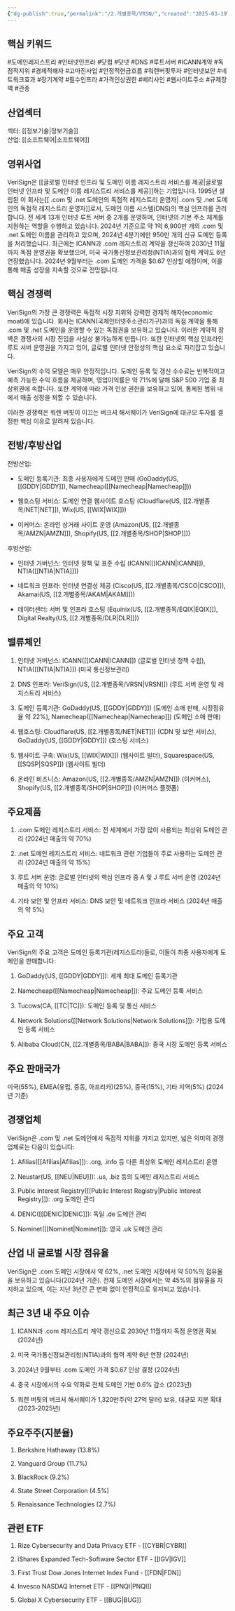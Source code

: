 ```yaml
---
{"dg-publish":true,"permalink":"/2.개별종목/VRSN/","created":"2025-03-19T20:57:34.107+09:00","updated":"2025-06-03T20:06:02.011+09:00"}
---
```



## 핵심 키워드

#도메인레지스트리 #인터넷인프라 #닷컴 #닷넷 #DNS #루트서버 #ICANN계약 #독점적지위 #경제적해자 #고마진사업 #안정적현금흐름 #워렌버핏투자 #인터넷보안 #네트워크효과 #장기계약 #필수인프라 #가격인상권한 #베리사인 #웹사이트주소 #규제장벽 #관종

## 산업섹터

섹터: [[정보기술\|정보기술]]  
산업: [[소프트웨어\|소프트웨어]]

## 영위사업

VeriSign은 [[글로벌 인터넷 인프라 및 도메인 이름 레지스트리 서비스를 제공\|글로벌 인터넷 인프라 및 도메인 이름 레지스트리 서비스를 제공]]하는 기업입니다. 1995년 설립된 이 회사는[[ .com 및 .net 도메인의 독점적 레지스트리 운영자\| .com 및 .net 도메인의 독점적 레지스트리 운영자]]로서, 도메인 이름 시스템(DNS)의 핵심 인프라를 관리합니다. 전 세계 13개 인터넷 루트 서버 중 2개를 운영하며, 인터넷의 기본 주소 체계를 지원하는 역할을 수행하고 있습니다. 2024년 기준으로 약 1억 6,900만 개의 .com 및 .net 도메인 이름을 관리하고 있으며, 2024년 4분기에만 950만 개의 신규 도메인 등록을 처리했습니다. 최근에는 ICANN과 .com 레지스트리 계약을 갱신하여 2030년 11월까지 독점 운영권을 확보했으며, 미국 국가통신정보관리청(NTIA)과의 협력 계약도 6년 연장했습니다. 2024년 9월부터는 .com 도메인 가격을 $0.67 인상할 예정이며, 이를 통해 매출 성장을 지속할 것으로 전망됩니다.

## 핵심 경쟁력

VeriSign의 가장 큰 경쟁력은 독점적 시장 지위와 강력한 경제적 해자(economic moat)에 있습니다. 회사는 ICANN(국제인터넷주소관리기구)과의 독점 계약을 통해 .com 및 .net 도메인을 운영할 수 있는 독점권을 보유하고 있습니다. 이러한 계약적 장벽은 경쟁사의 시장 진입을 사실상 불가능하게 만듭니다. 또한 인터넷의 핵심 인프라인 루트 서버 운영권을 가지고 있어, 글로벌 인터넷 안정성의 핵심 요소로 자리잡고 있습니다.

VeriSign의 수익 모델은 매우 안정적입니다. 도메인 등록 및 갱신 수수료는 반복적이고 예측 가능한 수익 흐름을 제공하며, 영업이익률은 약 71%에 달해 S&P 500 기업 중 최상위권에 속합니다. 또한 계약에 따라 가격 인상 권한을 보유하고 있어, 통제된 범위 내에서 매출 성장을 꾀할 수 있습니다.

이러한 경쟁력은 워렌 버핏이 이끄는 버크셔 해서웨이가 VeriSign에 대규모 투자를 결정한 핵심 이유로 알려져 있습니다.

## 전방/후방산업

전방산업:

- 도메인 등록기관: 최종 사용자에게 도메인 판매 (GoDaddy(US, [[GDDY\|GDDY]]), Namecheap([[Namecheap\|Namecheap]]))
    
- 웹호스팅 서비스: 도메인 연결 웹사이트 호스팅 (Cloudflare(US, [[2.개별종목/NET\|NET]]), Wix(US, [[WIX\|WIX]]))
    
- 이커머스: 온라인 상거래 사이트 운영 (Amazon(US, [[2.개별종목/AMZN\|AMZN]]), Shopify(US, [[2.개별종목/SHOP\|SHOP]]))
    

후방산업:

- 인터넷 거버넌스: 인터넷 정책 및 표준 수립 (ICANN([[ICANN\|ICANN]]), NTIA([[NTIA\|NTIA]]))
    
- 네트워크 인프라: 인터넷 연결성 제공 (Cisco(US, [[2.개별종목/CSCO\|CSCO]]), Akamai(US, [[2.개별종목/AKAM\|AKAM]]))
    
- 데이터센터: 서버 및 인프라 호스팅 (Equinix(US, [[2.개별종목/EQIX\|EQIX]]), Digital Realty(US, [[2.개별종목/DLR\|DLR]]))
    

## 밸류체인

1. 인터넷 거버넌스: ICANN([[ICANN\|ICANN]]) (글로벌 인터넷 정책 수립), NTIA([[NTIA\|NTIA]]) (미국 통신정보관리)
    
2. DNS 인프라: VeriSign(US, [[2.개별종목/VRSN\|VRSN]]) (루트 서버 운영 및 레지스트리 서비스)
    
3. 도메인 등록기관: GoDaddy(US, [[GDDY\|GDDY]]) (도메인 소매 판매, 시장점유율 약 22%), Namecheap([[Namecheap\|Namecheap]]) (도메인 소매 판매)
    
4. 웹호스팅: Cloudflare(US, [[2.개별종목/NET\|NET]]) (CDN 및 보안 서비스), GoDaddy(US, [[GDDY\|GDDY]]) (호스팅 서비스)
    
5. 웹사이트 구축: Wix(US, [[WIX\|WIX]]) (웹사이트 빌더), Squarespace(US, [[SQSP\|SQSP]]) (웹사이트 빌더)
    
6. 온라인 비즈니스: Amazon(US, [[2.개별종목/AMZN\|AMZN]]) (이커머스), Shopify(US, [[2.개별종목/SHOP\|SHOP]]) (이커머스 플랫폼)
    

## 주요제품

1. .com 도메인 레지스트리 서비스: 전 세계에서 가장 많이 사용되는 최상위 도메인 관리 (2024년 매출의 약 70%)
    
2. .net 도메인 레지스트리 서비스: 네트워크 관련 기업들이 주로 사용하는 도메인 관리 (2024년 매출의 약 15%)
    
3. 루트 서버 운영: 글로벌 인터넷의 핵심 인프라 중 A 및 J 루트 서버 운영 (2024년 매출의 약 10%)
    
4. 기타 보안 및 인프라 서비스: DNS 보안 및 네트워크 인프라 서비스 (2024년 매출의 약 5%)
    

## 주요 고객

VeriSign의 주요 고객은 도메인 등록기관(레지스트라)들로, 이들이 최종 사용자에게 도메인을 판매합니다:

1. GoDaddy(US, [[GDDY\|GDDY]]): 세계 최대 도메인 등록기관
    
2. Namecheap([[Namecheap\|Namecheap]]): 주요 도메인 등록 서비스
    
3. Tucows(CA, [[TC\|TC]]): 도메인 등록 및 통신 서비스
    
4. Network Solutions([[Network Solutions\|Network Solutions]]): 기업용 도메인 등록 서비스
    
5. Alibaba Cloud(CN, [[2.개별종목/BABA\|BABA]]): 중국 시장 도메인 등록 서비스
    

## 주요 판매국가

미국(55%), EMEA(유럽, 중동, 아프리카)(25%), 중국(15%), 기타 지역(5%) (2024년 기준)

## 경쟁업체

VeriSign은 .com 및 .net 도메인에서 독점적 지위를 가지고 있지만, 넓은 의미의 경쟁업체로는 다음이 있습니다:

1. Afilias([[Afilias\|Afilias]]): .org, .info 등 다른 최상위 도메인 레지스트리 운영
    
2. Neustar(US, [[NEU\|NEU]]): .us, .biz 등의 도메인 레지스트리 서비스
    
3. Public Interest Registry([[Public Interest Registry\|Public Interest Registry]]): .org 도메인 관리
    
4. DENIC([[DENIC\|DENIC]]): 독일 .de 도메인 관리
    
5. Nominet([[Nominet\|Nominet]]): 영국 .uk 도메인 관리
    

## 산업 내 글로벌 시장 점유율

VeriSign은 .com 도메인 시장에서 약 62%, .net 도메인 시장에서 약 50%의 점유율을 보유하고 있습니다(2024년 기준). 전체 도메인 시장에서는 약 45%의 점유율을 차지하고 있으며, 이는 지난 3년간 큰 변화 없이 안정적으로 유지되고 있습니다.

## 최근 3년 내 주요 이슈

1. ICANN과 .com 레지스트리 계약 갱신으로 2030년 11월까지 독점 운영권 확보 (2024년)
    
2. 미국 국가통신정보관리청(NTIA)과의 협력 계약 6년 연장 (2024년)
    
3. 2024년 9월부터 .com 도메인 가격 $0.67 인상 결정 (2024년)
    
4. 중국 시장에서의 수요 약화로 전체 도메인 기반 0.6% 감소 (2023년)
    
5. 워렌 버핏의 버크셔 해서웨이가 1,320만주(약 27억 달러) 보유, 대규모 지분 확대 (2023-2025년)
    

## 주요주주(지분율)

1. Berkshire Hathaway (13.8%)
    
2. Vanguard Group (11.7%)
    
3. BlackRock (9.2%)
    
4. State Street Corporation (4.5%)
    
5. Renaissance Technologies (2.7%)
    

## 관련 ETF

1. Rize Cybersecurity and Data Privacy ETF - [[CYBR\|CYBR]]
    
2. iShares Expanded Tech-Software Sector ETF - [[IGV\|IGV]]
    
3. First Trust Dow Jones Internet Index Fund - [[FDN\|FDN]]
    
4. Invesco NASDAQ Internet ETF - [[PNQI\|PNQI]]
    
5. Global X Cybersecurity ETF - [[BUG\|BUG]]